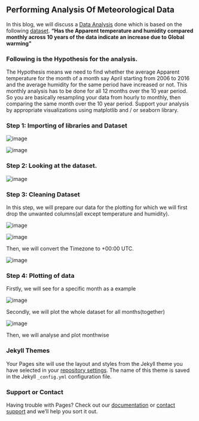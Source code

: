 ## Performing Analysis Of Meteorological Data


In this blog, we will discuss a [Data Analysis](https://www.kaggle.com/muthuj7/weather-dataset) done which is based on the following [dataset](https://drive.google.com/open?id=1ScF_1a-bkHi1qe8Rn78uxK6_5QwUD9Bu).
**“Has the Apparent temperature and humidity compared monthly across 10 years of the data indicate an increase due to Global warming"**


### Following is the Hypothesis for the analysis.
The Hypothesis means we need to find whether the average Apparent temperature for the month of a month say April starting from 2006 to 2016 and the average humidity for the same period have increased or not. This monthly analysis has to be done for all 12 months over the 10 year period. So you are basically resampling your data from hourly to monthly, then comparing the same month over the 10 year period. Support your analysis by appropriate visualizations using matplotlib and / or seaborn library.

### Step 1: Importing of libraries and Dataset

![image](https://user-images.githubusercontent.com/82140149/138288634-2a17f84e-571d-47a2-926c-3400a79e838b.png)

![image](https://user-images.githubusercontent.com/82140149/138288956-f85b8699-6f38-4368-8695-5fc125acffbf.png)


### Step 2: Looking at the dataset.
![image](https://user-images.githubusercontent.com/82140149/138292836-68c40769-6a2a-4566-8a39-f9c574299532.png)


### Step 3: Cleaning Dataset
In this step, we will prepare our data for the plotting for which we will first drop the unwanted columns(all except temperature and humidity).

![image](https://user-images.githubusercontent.com/82140149/138293153-2139fd6d-2164-4313-bd3b-5839066595ad.png)

![image](https://user-images.githubusercontent.com/82140149/138293319-edd786d7-0276-488d-83c3-99dfc85402ad.png)

Then, we will convert the Timezone to +00:00 UTC.

![image](https://user-images.githubusercontent.com/82140149/138293558-5cb38b47-d886-41f3-828a-eaaba1cb10f4.png)


### Step 4: Plotting of data 

Firstly, we will see for a specific month as a example

![image](https://user-images.githubusercontent.com/82140149/138294155-7951b026-893f-4472-8a19-8a7681343981.png)

Secondly, we will plot the whole dataset for all months(together)

![image](https://user-images.githubusercontent.com/82140149/138295093-241c39c7-eda0-4a6c-b0e3-e848c824eb27.png)

Then, we will analyse and plot monthwise



### Jekyll Themes

Your Pages site will use the layout and styles from the Jekyll theme you have selected in your [repository settings](https://github.com/sachetutekar/MeteorologicalDataset_Analysis/settings/pages). The name of this theme is saved in the Jekyll `_config.yml` configuration file.

### Support or Contact

Having trouble with Pages? Check out our [documentation](https://docs.github.com/categories/github-pages-basics/) or [contact support](https://support.github.com/contact) and we’ll help you sort it out.
